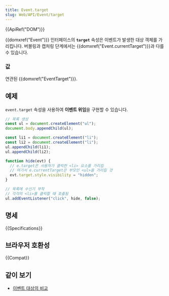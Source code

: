 ```yaml
---
title: Event.target
slug: Web/API/Event/target
---
```


{{ApiRef("DOM")}}

{{domxref("Event")}} 인터페이스의 **`target`** 속성은 이벤트가 발생한 대상 객체를 가리킵니다. 버블링과 캡처링 단계에서는 {{domxref("Event.currentTarget")}}과 다를 수 있습니다.

### 값

연관된 {{domxref("EventTarget")}}.

## 예제

`event.target` 속성을 사용하여 **이벤트 위임**을 구현할 수 있습니다.

```js
// 목록 생성
const ul = document.createElement("ul");
document.body.appendChild(ul);

const li1 = document.createElement("li");
const li2 = document.createElement("li");
ul.appendChild(li1);
ul.appendChild(li2);

function hide(evt) {
  // e.target은 사용자가 클릭한 <li> 요소를 가리킴
  // 여기서 e.currentTarget은 부모인 <ul>을 가리킬 것
  evt.target.style.visibility = "hidden";
}

// 목록에 수신기 부착
// 각각의 <li>를 클릭할 때 호출됨
ul.addEventListener("click", hide, false);
```

## 명세

{{Specifications}}

## 브라우저 호환성

{{Compat}}

## 같이 보기

- [이벤트 대상의 비교](/ko/docs/Web/API/Event/Comparison_of_Event_Targets)
